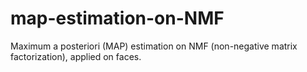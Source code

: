# map-estimation-on-NMF
Maximum a posteriori (MAP) estimation on NMF (non-negative matrix factorization), applied on faces.

